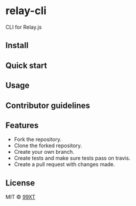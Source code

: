 # relay-cli

CLI for Relay.js

## Install

## Quick start

## Usage

## Contributor guidelines

## Features

- Fork the repository.
- Clone the forked repository.
- Create your own branch.
- Create tests and make sure tests pass on travis.
- Create a pull request with changes made.

## License

MIT © [99XT](https://github.com/99xt)
